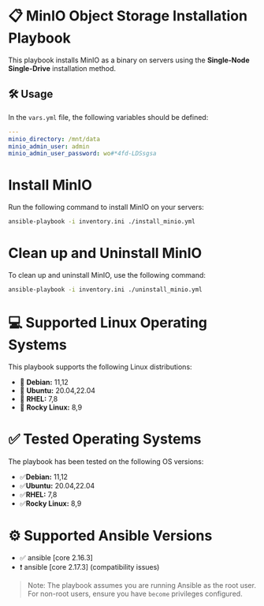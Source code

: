 # 📋 MinIO Object Storage Installation Playbook

This playbook installs MinIO as a binary on servers using the **Single-Node Single-Drive** installation method.

## 🛠️ Usage

In the `vars.yml` file, the following variables should be defined:

```yml
---
minio_directory: /mnt/data
minio_admin_user: admin
minio_admin_user_password: wo#*4fd-LDSsgsa
```
# Install MinIO
Run the following command to install MinIO on your servers:
```bash
ansible-playbook -i inventory.ini ./install_minio.yml
```
# Clean up and Uninstall MinIO
To clean up and uninstall MinIO, use the following command:
```bash
ansible-playbook -i inventory.ini ./uninstall_minio.yml
```

# 💻 Supported Linux Operating Systems
This playbook supports the following Linux distributions:
* 🐧 **Debian:** 11,12
* 🐧 **Ubuntu:** 20.04,22.04
* 🐧 **RHEL:** 7,8
* 🐧 **Rocky Linux:** 8,9

# ✅ Tested Operating Systems
The playbook has been tested on the following OS versions:
* ✅**Debian:** 11,12
* ✅**Ubuntu:** 20.04,22.04
* ✅**RHEL:** 7,8
* ✅**Rocky Linux:** 8,9

# ⚙️ Supported Ansible Versions
* ✅ ansible [core 2.16.3]
* ❗️ ansible [core 2.17.3] (compatibility issues)

> Note: The playbook assumes you are running Ansible as the root user. For non-root users, ensure you have `become` privileges configured.